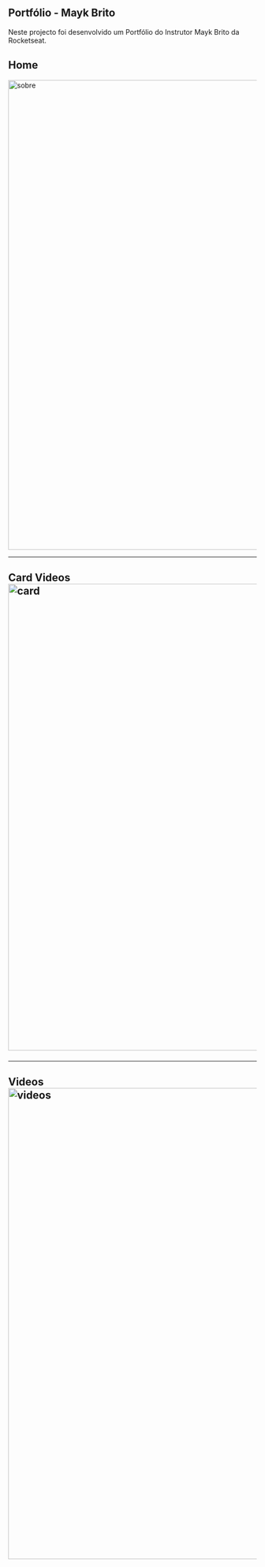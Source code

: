  ## Portfólio - Mayk Brito
 Neste projecto foi desenvolvido um Portfólio do Instrutor Mayk Brito da Rocketseat. 
 ##
 ## Home
 <img width="953" alt="sobre" src="https://user-images.githubusercontent.com/26737849/85082611-d6d19100-b1a5-11ea-892c-6c08a87aa92d.PNG">
 <hr>
 <h2>Card Videos</>
 <img width="947" alt="card" src="https://user-images.githubusercontent.com/26737849/85083732-f7e7b100-b1a8-11ea-8e15-4ec6df92643c.PNG">
  <hr>
 <h2>Videos</>

 <img width="956" alt="videos" src="https://user-images.githubusercontent.com/26737849/85084816-48acd900-b1ac-11ea-9f1e-56beaf46c5f1.PNG">
 
 

